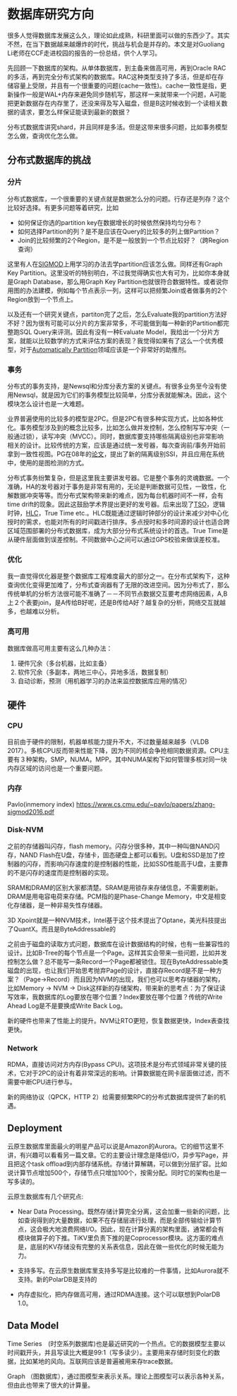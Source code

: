 # 数据库研究方向

很多人觉得数据库发展这么久，理论如此成熟，科研里面可以做的东西少了。其实不然，在当下数据越来越爆炸的时代，挑战与机会是并存的。本文是对Guoliang Li老师在CCF走进校园的报告的一份总结，供个人学习。

先回顾一下数据库的架构。从单体数据库，到主备来做高可用，再到Oracle RAC的多活，再到完全分布式架构的数据库。RAC这种类型支持了多活，但是却在存储容量上受限，并且有一个很重要的问题(cache一致性)。cache一致性是指，更新操作一般是WAL+内存来避免同步随机写，那这样一来就带来一个问题，A可能把更新数据存在内存里了，还没来得及写入磁盘，但是B这时候收到一个读相关数据的请求，要怎么样保证能读到最新的数据？

分布式数据库讲究shard，并且同样是多活。但是这带来很多问题，比如事务模型怎么做，查询优化怎么做。

## 分布式数据库的挑战

### 分片
分布式数据库，一个很重要的关键点就是数据怎么分的问题。行存还是列存？这个比较好选择。有更多问题等着研究，比如

* 如何保证你选的partition key在数据增长的时候依然保持均匀分布？
* 如何选择Partition的列？是不是应该在Query的比较多的列上做Partition？
* Join的比较频繁的2个Region，是不是一般放到一个节点比较好？（跨Region查询）

这里有人在[SIGMOD](https://dl.acm.org/doi/10.1145/3318464.3389704)上用学习的办法去学partition应该怎么做。同样还有Graph Key Partition。这里没听的特别明白，不过我觉得确实也大有可为，比如你本身就是Graph Database，那么用Graph Key Partition也就很符合数据特性。或者说你用图的办法建模，例如每个节点表示一列，这样可以把频繁Join或者做事务的2个Region放到一个节点上。

以及还有一个研究关键点，partiton完了之后，怎么Evaluate我的partition方法好不好？因为很有可能可以分片的方案非常多，不可能做到每一种新的Partition都完整跑SQL Query来评测。因此有没有一种Evaluate Model，我给出一个分片方案，就能以比较数学的方式来评估方案的表现？我觉得如果有了这么一个优秀模型，对于[Automatically Partition](https://hstore.cs.brown.edu/papers/hstore-partitioning.pdf)领域应该是一个非常好的助推剂。

### 事务
分布式的事务支持，是Newsql和分库分表方案的关键点。有很多业务至今没有使用Newsql，就是因为它们的事务模型比较简单，分库分表就能解决。因此，这个模块怎么设计也是一大难题。

业界普遍使用的比较多的模型是2PC。但是2PC有很多种实现方式，比如各种优化。事务模型涉及到的概念比较多，比如怎么做并发控制，怎么控制写写冲突（一般通过锁），读写冲突（MVCC）。同时，数据库要支持哪些隔离级别也非常影响相关的设计。比较传统的方案，应该是通过统一发号器，每次查询前/事务开始前拿到一致性视图。PG在08年的[论文](https://courses.cs.washington.edu/courses/cse444/08au/544M/READING-LIST/fekete-sigmod2008.pdf)，提出了新的隔离级别SSI，并且应用在系统中，使用的是图检测的方式。

分布式事务纷繁复杂，但是这里我主要讲发号器。它是整个事务的灵魂数据。一个准确，HA的发号器对于事务是非常有用的，无论是判断数据可见性，一致性，化解数据冲突等等。而分布式架构带来新的难点，因为每台机器时间不一样，会有time drift的现象。因此这鼓励学术界提出更好的发号器。后来出现了[TSO](https://www.cs.princeton.edu/courses/archive/fall10/cos597B/papers/percolator-osdi10.pdf)，逻辑时钟，[HLC](https://cse.buffalo.edu/~demirbas/publications/hlc.pdf)，True Time etc.。HLC既能通过逻辑时钟部分的设计来减少对中心化授时的需求，也能对所有的时间戳进行排序。多点授时和多时间源的设计也适合跨区域范围部署的分布式数据库，成为大部分分布式系统设计的首选。True Time是从硬件层面做到误差控制。不同数据中心之间可以通过GPS校验来做误差校准。


### 优化
我一直觉得优化器是整个数据库工程难度最大的部分之一。在分布式架构下，这种查询优化变得更加难了，分布式查询器有了无限的改进空间。因为分布式了，那么传统单机的分析方法很可能不准确了－－不同节点数据交互要考虑网络因素，A,B上２个表要join，是A传给B好呢，还是B传给A好？越复杂的分析，网络交互就越多，也越难以分析。

### 高可用
数据库做高可用主要有这么几种办法：
1. 硬件冗余（多台机器，比如主备）
2. 软件冗余（多副本，两地三中心，异地多活，数据复制）
3. 自动诊断，预测（用机器学习的办法来监控数据库应用的情况）

## 硬件

### CPU
目前由于硬件的限制，机器单核能力提升不大，不过数量越来越多（VLDB 2017）。多核CPU反而带来性能下降，因为不同的核会争抢相同数据资源。CPU主要有３种架构，SMP，NUMA，MPP。其中NUMA架构下如何管理多核对同一块内存区域的访问也是一个重要问题。


### 内存

Pavlo(inmemory index)
https://www.cs.cmu.edu/~pavlo/papers/zhang-sigmod2016.pdf

### Disk-NVM
之前的存储器叫闪存，flash memory。闪存分很多种，其中一种叫做NAND闪存，NAND Flash在U盘，存储卡，固态硬盘上都可以看到。U盘和SSD是加了控制器的闪存，而影响闪存速度的是控制器的性能，比如SSD性能高于U盘，主要靠的不是闪存的速度而是控制器的实现。

SRAM和DRAM的区别大家都清楚。SRAM是用锁存来存储信息，不需要刷新。DRAM是用电容电荷来存储。PCM指的是Phase-Change Memory，中文是相变化存储器，是一种非易失性存储器。

3D Xpoint就是一种NVM技术，Intel基于这个技术提出了Optane，美光科技提出了QuantX。而且是ByteAddressable的

之前由于磁盘的读取方式问题，数据库在设计数据结构的时候，也有一些兼容性的设计。比如B-Tree的每个节点是一个Page。这样其实会带来一些问题，比如并发控制怎么做？总不能写一条Record一个Page都被锁住。现在ByteAddressable类磁盘的出现，也让我们开始思考抛弃Page的设计，直接存Record是不是一种方案？（Page->Record）而且因为NVM的出现，我们也可以思考存储器的架构，比如Memory -> NVM -> Disk这样新的存储架构，带来新的思考点：为了保证读写效率，我数据库的Log要放在哪个位置？Index要放在哪个位置？传统的Write Ahead Log是不是要换成Write Back Log。

新的硬件也带来了性能上的提升。NVM让RTO更短，恢复数据更快，Index表查找更快。

### Network
RDMA，直接访问对方内存(Bypass CPU)。这项技术是分布式领域非常关键的技术，它对于2PC的设计有着非常深远的影响。计算数据能在网卡层面做过滤，而不需要中断CPU进行参与。

新的网络协议（QPCK，HTTP 2）给需要频繁RPC的分布式数据库提供了新的机遇。


## Deployment 
云原生数据库里面最火的明星产品可以说是Amazon的Aurora。它的细节这里不讲，有兴趣可以看看另一篇文章。它的主要设计理念是降低I/O，异步写Page，并且把这个task offload到内部存储系统。存储计算解耦，可以做到分层扩容。比如说计算节点增加500个，存储节点只增加100个，按需分配。同时它的架构也是一写多读的。

云原生数据库有几个研究点: 

* Near Data Processing。既然存储计算完全分离，这会加重一些新的问题，比如查询得到的大量数据，如果不在存储层进行处理，而是全部传输给计算节点，这会极大地浪费网络I/O。因此，现在计算分离的架构里面，通常都会有模块做算子的下推。TiKV里负责下推的是Coprocessor模块。这方面的难点是，底层的KV存储没有完整的关系表信息，因此在做一些优化的时候无能为力。


* 支持多写。在云原生数据库里支持多写是比较难的一件事情，比如Aurora就不支持。新的PolarDB是支持的


* 内存虚拟化，把内存做高可用，通过RDMA连接。这个可以联想到PolarDB 1.0。



## Data Model
Time Series　(时空系列数据库)也是最近研究的一个热点。它的数据模型主要以时间戳开头，并且写读比大概是99:1（写多读少）。主要用来存储时刻变化的数据，比如某地的风向。互联网应该是普遍被用来存trace数据。

Graph （图数据库），通过图模型来表示关系。理论上图模型可以表示各种关系，但由此也带来了很大的计算量。

